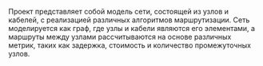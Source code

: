 Проект представляет собой модель сети, состоящей из узлов и кабелей, с реализацией различных алгоритмов маршрутизации. Сеть моделируется как граф, где узлы и кабели являются его элементами, а маршруты между узлами рассчитываются на основе различных метрик, таких как задержка, стоимость и количество промежуточных узлов.
